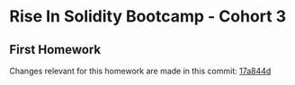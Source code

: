# Rise In Solidity Bootcamp - Cohort 3

## First Homework

Changes relevant for this homework are made in this commit: [17a844d](https://github.com/osmannyildiz/RiseInSolidityBootcampCohort3/commit/17a844d3705c720fa263c614e872f821a93fb7c6)
